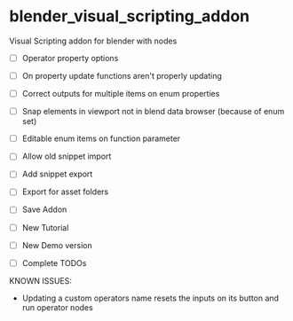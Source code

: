 # blender_visual_scripting_addon
Visual Scripting addon for blender with nodes

- [ ] Operator property options
- [ ] On property update functions aren't properly updating

- [ ] Correct outputs for multiple items on enum properties
- [ ] Snap elements in viewport not in blend data browser (because of enum set)
- [ ] Editable enum items on function parameter

- [ ] Allow old snippet import
- [ ] Add snippet export

- [ ] Export for asset folders
- [ ] Save Addon

- [ ] New Tutorial
- [ ] New Demo version

- [ ] Complete TODOs





KNOWN ISSUES:

- Updating a custom operators name resets the inputs on its button and run operator nodes
